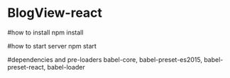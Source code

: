 # BlogView-react

#how to install
	npm install
	
#how to start server
	npm start
	
#dependencies and pre-loaders
	babel-core, babel-preset-es2015, babel-preset-react, babel-loader
